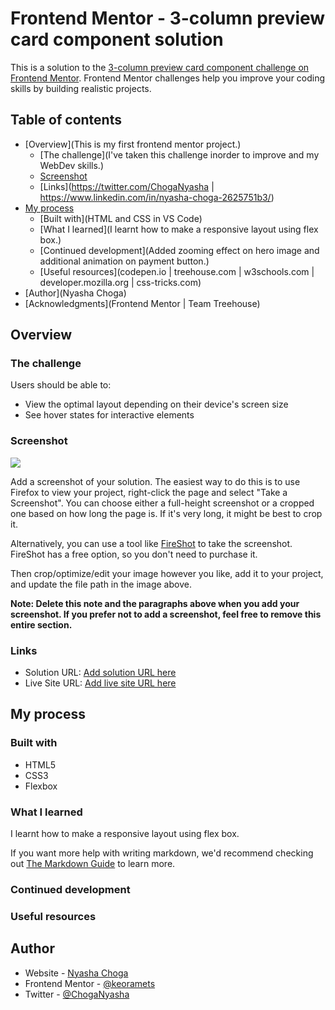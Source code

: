 # Frontend Mentor - 3-column preview card component solution

This is a solution to the [3-column preview card component challenge on Frontend Mentor](https://www.frontendmentor.io/challenges/3column-preview-card-component-pH92eAR2-). Frontend Mentor challenges help you improve your coding skills by building realistic projects. 

## Table of contents

- [Overview](This is my first frontend mentor project.)
  - [The challenge](I've taken this challenge inorder to improve and my WebDev skills.)
  - [Screenshot](#screenshot)
  - [Links](https://twitter.com/ChogaNyasha | https://www.linkedin.com/in/nyasha-choga-2625751b3/)
- [My process](#my-process)
  - [Built with](HTML and CSS in VS Code)
  - [What I learned](I learnt how to make a responsive layout using flex box.)
  - [Continued development](Added zooming effect on hero image and additional animation on payment button.)
  - [Useful resources](codepen.io | treehouse.com | w3schools.com | developer.mozilla.org | css-tricks.com)
- [Author](Nyasha Choga)
- [Acknowledgments](Frontend Mentor | Team Treehouse)

## Overview

### The challenge

Users should be able to:


- View the optimal layout depending on their device's screen size
- See hover states for interactive elements

### Screenshot

![](./screenshot.jpg)

Add a screenshot of your solution. The easiest way to do this is to use Firefox to view your project, right-click the page and select "Take a Screenshot". You can choose either a full-height screenshot or a cropped one based on how long the page is. If it's very long, it might be best to crop it.

Alternatively, you can use a tool like [FireShot](https://getfireshot.com/) to take the screenshot. FireShot has a free option, so you don't need to purchase it. 

Then crop/optimize/edit your image however you like, add it to your project, and update the file path in the image above.

**Note: Delete this note and the paragraphs above when you add your screenshot. If you prefer not to add a screenshot, feel free to remove this entire section.**

### Links

- Solution URL: [Add solution URL here](https://your-solution-url.com)
- Live Site URL: [Add live site URL here](https://your-live-site-url.com)

## My process

### Built with

- HTML5
- CSS3
- Flexbox

### What I learned

I learnt how to make a responsive layout using flex box.


If you want more help with writing markdown, we'd recommend checking out [The Markdown Guide](https://www.markdownguide.org/) to learn more.


### Continued development

### Useful resources

## Author

- Website - [Nyasha Choga](https://)
- Frontend Mentor - [@keoramets](https://www.frontendmentor.io/profile/keoramets)
- Twitter - [@ChogaNyasha](https://twitter.com/ChogaNyasha)



